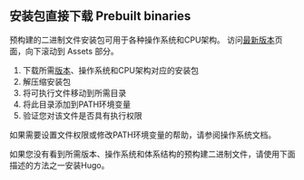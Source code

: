 ## 安装包直接下载 Prebuilt binaries

预构建的二进制文件安装包可用于各种操作系统和CPU架构。 访问[最新版本][latest release]页面，向下滚动到 Assets 部分。

<!-- markdownlint-disable-next-line MD051 -->
1. 下载所需[版本][edition]、操作系统和CPU架构对应的安装包
2. 解压缩安装包
3. 将可执行文件移动到所需目录
4. 将此目录添加到PATH环境变量
5. 验证您对该文件是否具有执行权限

如果需要设置文件权限或修改PATH环境变量的帮助，请参阅操作系统文档。

如果您没有看到所需版本、操作系统和体系结构的预构建二进制文件，请使用下面描述的方法之一安装Hugo。

[commit information]: /variables/git
[edition]: #editions
[Git]: https://git-scm.com/
[Go]: https://go.dev/
[Hugo Modules]: /hugo-modules/
[latest release]: https://github.com/gohugoio/hugo/releases/latest
